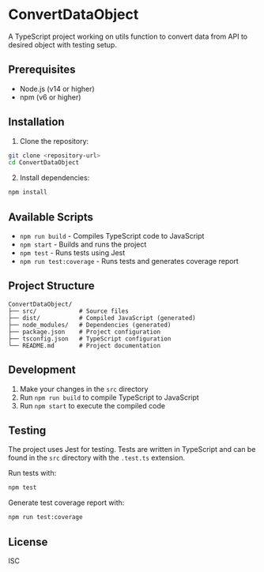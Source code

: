 # ConvertDataObject

A TypeScript project working on utils function to convert data from API to desired object with testing setup.

## Prerequisites

- Node.js (v14 or higher)
- npm (v6 or higher)

## Installation

1. Clone the repository:
```bash
git clone <repository-url>
cd ConvertDataObject
```

2. Install dependencies:
```bash
npm install
```

## Available Scripts

- `npm run build` - Compiles TypeScript code to JavaScript
- `npm start` - Builds and runs the project
- `npm test` - Runs tests using Jest
- `npm run test:coverage` - Runs tests and generates coverage report

## Project Structure

```
ConvertDataObject/
├── src/            # Source files
├── dist/           # Compiled JavaScript (generated)
├── node_modules/   # Dependencies (generated)
├── package.json    # Project configuration
├── tsconfig.json   # TypeScript configuration
└── README.md       # Project documentation
```

## Development

1. Make your changes in the `src` directory
2. Run `npm run build` to compile TypeScript to JavaScript
3. Run `npm start` to execute the compiled code

## Testing

The project uses Jest for testing. Tests are written in TypeScript and can be found in the `src` directory with the `.test.ts` extension.

Run tests with:
```bash
npm test
```

Generate test coverage report with:
```bash
npm run test:coverage
```

## License

ISC 